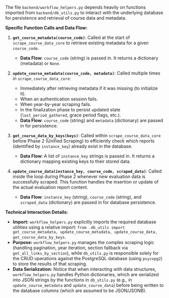 The file `backend/workflow_helpers.py` depends heavily on functions imported from `backend/db_utils.py` to interact with the underlying database for persistence and retrieval of course data and metadata.

**Specific Function Calls and Data Flow:**

1.  **`get_course_metadata(course_code)`**: Called at the start of `scrape_course_data_core` to retrieve existing metadata for a given `course_code`.
    *   **Data Flow**: `course_code` (string) is passed in. It returns a dictionary (metadata) or `None`.

2.  **`update_course_metadata(course_code, metadata)`**: Called multiple times in `scrape_course_data_core`:
    *   Immediately after retrieving metadata if it was missing (to initialize it).
    *   When an authentication session fails.
    *   When year-by-year scraping fails.
    *   In the finalization phase to persist updated state (`last_period_gathered`, grace period flags, etc.).
    *   **Data Flow**: `course_code` (string) and `metadata` (dictionary) are passed in for persistence.

3.  **`get_course_data_by_keys(keys)`**: Called within `scrape_course_data_core` before Phase 2 (Unified Scraping) to efficiently check which reports (identified by `instance_key`) already exist in the database.
    *   **Data Flow**: A list of `instance_key` strings is passed in. It returns a dictionary mapping existing keys to their stored data.

4.  **`update_course_data(instance_key, course_code, scraped_data)`**: Called inside the loop during Phase 2 whenever new evaluation data is successfully scraped. This function handles the insertion or update of the actual evaluation report content.
    *   **Data Flow**: `instance_key` (string), `course_code` (string), and `scraped_data` (dictionary) are passed in for database persistence.

**Technical Interaction Details:**

*   **Import:** `workflow_helpers.py` explicitly imports the required database utilities using a relative import: `from .db_utils import get_course_metadata, update_course_metadata, update_course_data, get_course_data_by_keys`.
*   **Purpose:** `workflow_helpers.py` manages the complex scraping logic (handling pagination, year iteration, section fallback via `get_all_links_by_section`), while `db_utils.py` is responsible solely for the CRUD operations against the PostgreSQL database (using `psycopg2`) to store the results of that scraping.
*   **Data Serialization:** Notice that when interacting with data structures, `workflow_helpers.py` handles Python dictionaries, which are serialized into JSON strings by the functions in `db_utils.py` (e.g., in `update_course_metadata` and `update_course_data`) before being written to the database columns (which are assumed to be JSON/JSONB).